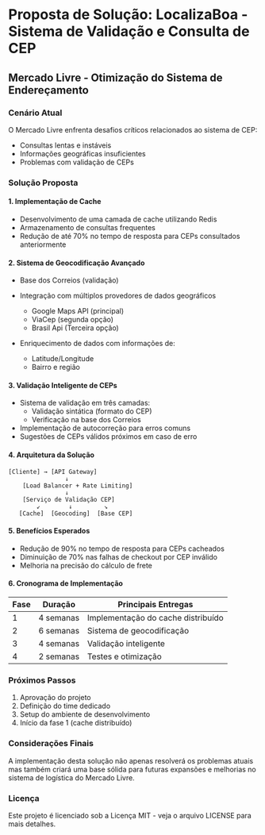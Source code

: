 # Proposta de Solução: LocalizaBoa - Sistema de Validação e Consulta de CEP
## Mercado Livre - Otimização do Sistema de Endereçamento

### Cenário Atual
O Mercado Livre enfrenta desafios críticos relacionados ao sistema de CEP:
- Consultas lentas e instáveis
- Informações geográficas insuficientes
- Problemas com validação de CEPs

### Solução Proposta

#### 1. Implementação de Cache 
- Desenvolvimento de uma camada de cache utilizando Redis
- Armazenamento de consultas frequentes
- Redução de até 70% no tempo de resposta para CEPs consultados anteriormente

#### 2. Sistema de Geocodificação Avançado
- Base dos Correios (validação)

- Integração com múltiplos provedores de dados geográficos
  - Google Maps API (principal)
  - ViaCep (segunda opção)
  - Brasil Api (Terceira opção)
  
- Enriquecimento de dados com informações de:
  - Latitude/Longitude
  - Bairro e região
  

#### 3. Validação Inteligente de CEPs
- Sistema de validação em três camadas:
  - Validação sintática (formato do CEP)
  - Verificação na base dos Correios
- Implementação de autocorreção para erros comuns
- Sugestões de CEPs válidos próximos em caso de erro

#### 4. Arquitetura da Solução

```
[Cliente] → [API Gateway]
                ↓
    [Load Balancer + Rate Limiting]
                ↓
    [Serviço de Validação CEP]
        ↙        ↓         ↘
   [Cache]  [Geocoding]  [Base CEP]
```

#### 5. Benefícios Esperados
- Redução de 90% no tempo de resposta para CEPs cacheados
- Diminuição de 70% nas falhas de checkout por CEP inválido
- Melhoria na precisão do cálculo de frete


#### 6. Cronograma de Implementação

| Fase | Duração | Principais Entregas |
|------|----------|-------------------|
| 1 | 4 semanas | Implementação do cache distribuído |
| 2 | 6 semanas | Sistema de geocodificação |
| 3 | 4 semanas | Validação inteligente |
| 4 | 2 semanas | Testes e otimização |

### Próximos Passos
1. Aprovação do projeto
2. Definição do time dedicado
3. Setup do ambiente de desenvolvimento
4. Início da fase 1 (cache distribuído)

### Considerações Finais
A implementação desta solução não apenas resolverá os problemas atuais mas também criará uma base sólida para futuras expansões e melhorias no sistema de logística do Mercado Livre.

### Licença
Este projeto é licenciado sob a Licença MIT - veja o arquivo LICENSE para mais detalhes.
